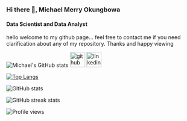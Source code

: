 ### Hi there 👋, Michael Merry Okungbowa 
#### Data Scientist and Data Analyst 

hello welcome to my github page... feel free to contact me if you need clarification about any of my repository. Thanks and happy viewing

![Michael's GitHub stats](https://github-readme-stats.vercel.app/api?username=mikosa01&hide=contribs,prs)
[<img src='https://cdn.jsdelivr.net/npm/simple-icons@3.0.1/icons/github.svg' alt='github' height='40'>](https://github.com/mikosa01)  [<img src='https://cdn.jsdelivr.net/npm/simple-icons@3.0.1/icons/linkedin.svg' alt='linkedin' height='40'>](https://www.linkedin.com/in/michael-okungbowa)  

[![Top Langs](https://github-readme-stats.vercel.app/api/top-langs/?username=mikosa01)](https://github.com/anuraghazra/github-readme-stats)

![GitHub stats](https://github-readme-stats.vercel.app/api?username=mikosa01&show_icons=true)  
  
![GitHub streak stats](https://github-readme-streak-stats.herokuapp.com/?user=mikosa01)  

![Profile views](https://gpvc.arturio.dev/mikosa01)  
